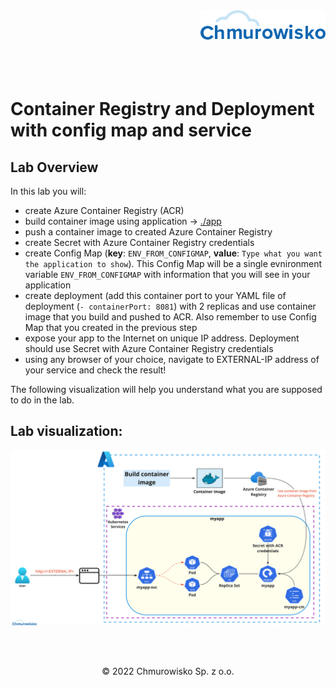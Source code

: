 <img src="./img/logo.png" alt="Chmurowisko logo" width="200" align="right">
<br><br>
<br><br>
<br><br>

# Container Registry and Deployment with config map and service

## Lab Overview

In this lab you will:
- create Azure Container Registry (ACR)
- build container image using application -> [./app](./app) 
- push a container image to created Azure Container Registry
- create Secret with Azure Container Registry credentials
- create Config Map (**key**: `ENV_FROM_CONFIGMAP`, **value**: `Type what you want the application to show`). This Config Map will be a single evnironment variable `ENV_FROM_CONFIGMAP` with information that you will see in your application
- create deployment (add this container port to your YAML file of deployment (`- containerPort: 8081`) with 2 replicas and use container image that you build and pushed to ACR. Also remember to use Config Map that you created in the previous step
-  expose your app to the Internet on unique IP address. Deployment should use Secret with Azure Container Registry credentials 
-  using any browser of your choice, navigate to EXTERNAL-IP address of your service and check the result!


The following visualization will help you understand what you are supposed to do in the lab.

## Lab visualization:
![img](./img/s1.png)


<br><br>

<center><p>&copy; 2022 Chmurowisko Sp. z o.o.<p></center>
